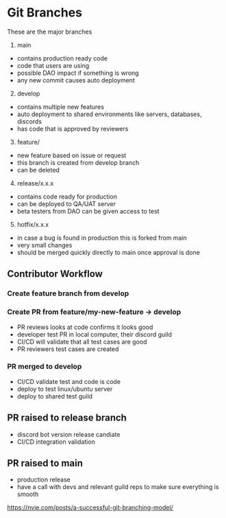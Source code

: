# Git Branches

These are the major branches

1. main

-   contains production ready code
-   code that users are using
-   possible DAO impact if something is wrong
-   any new commit causes auto deployment

2. develop

-   contains multiple new features
-   auto deployment to shared environments like servers, databases, discords
-   has code that is approved by reviewers

3. feature/

-   new feature based on issue or request
-   this branch is created from develop branch
-   can be deleted

4. release/x.x.x

-   contains code ready for production
-   can be deployed to QA/UAT server
-   beta testers from DAO can be given access to test

5. hotfix/x.x.x

-   in case a bug is found in production this is forked from main
-   very small changes
-   should be merged quickly directly to main once approval is done

## Contributor Workflow

### Create feature branch from develop

### Create PR from feature/my-new-feature -> develop

-   PR reviews looks at code confirms it looks good
-   developer test PR in local computer, their discord guild
-   CI/CD will validate that all test cases are good
-   PR reviewers test cases are created

### PR merged to develop

-   CI/CD validate test and code is code
-   deploy to test linux/ubuntu server
-   deploy to shared test guild

## PR raised to release branch

-   discord bot version release candiate
-   CI/CD integration validation

## PR raised to main

-   production release
-   have a call with devs and relevant guild reps to make sure everything is smooth

https://nvie.com/posts/a-successful-git-branching-model/
